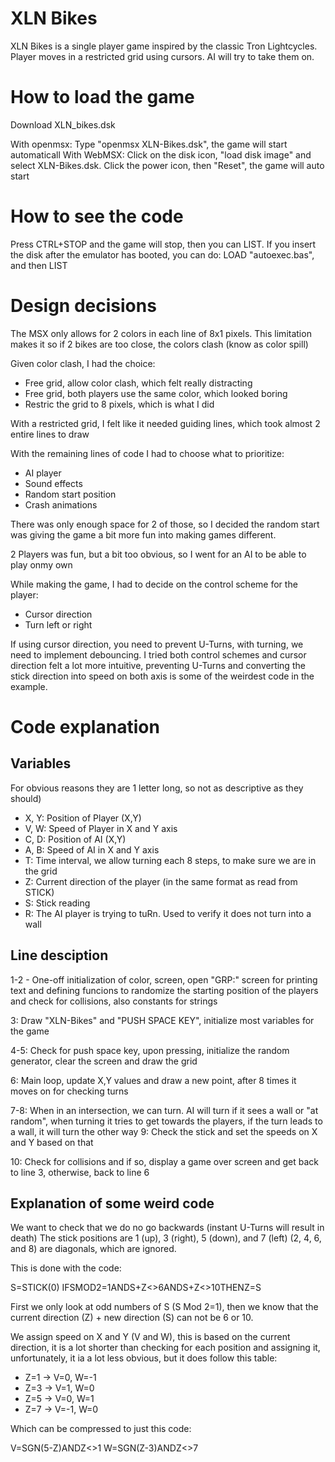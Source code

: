 # XLN Bikes

XLN Bikes is a single player game inspired by the classic Tron Lightcycles.
Player moves in a restricted grid using cursors. AI will try to take them on.

# How to load the game

Download XLN_bikes.dsk

With openmsx: Type "openmsx XLN-Bikes.dsk", the game will start automaticall
With WebMSX: Click on the disk icon, "load disk image" and select XLN-Bikes.dsk. Click the power icon, then "Reset", the game will auto start

# How to see the code

Press CTRL+STOP and the game will stop, then you can LIST.
If you insert the disk after the emulator has booted, you can do: LOAD "autoexec.bas", and then LIST


# Design decisions

The MSX only allows for 2 colors in each line of 8x1 pixels. This limitation makes it so if 2 bikes are too close, the colors clash (know as color spill)

Given color clash, I had the choice:
* Free grid, allow color clash, which felt really distracting
* Free grid, both players use the same color, which looked boring
* Restric the grid to 8 pixels, which is what I did

With a restricted grid, I felt like it needed guiding lines, which took almost 2 entire lines to draw

With the remaining lines of code I had to choose what to prioritize:
* AI player
* Sound effects
* Random start position
* Crash animations

There was only enough space for 2 of those, so I decided the random start was giving the game a bit more fun into making games different.

2 Players was fun, but a bit too obvious, so I went for an AI to be able to play onmy own

While making the game, I had to decide on the control scheme for the player:
* Cursor direction
* Turn left or right

If using cursor direction, you need to prevent U-Turns, with turning, we need to implement debouncing.
I tried both control schemes and cursor direction felt a lot more intuitive, preventing U-Turns and converting the stick direction into speed on both axis is some of the weirdest code in the example.


# Code explanation

## Variables

For obvious reasons they are 1 letter long, so not as descriptive as they should)

* X, Y: Position of Player (X,Y)
* V, W: Speed of Player in X and Y axis
* C, D: Position of AI (X,Y)
* A, B: Speed of AI in X and Y axis
* T: Time interval, we allow turning each 8 steps, to make sure we are in the grid
* Z: Current direction of the player (in the same format as read from STICK)
* S: Stick reading
* R: The AI player is trying to tuRn. Used to verify it does not turn into a wall

## Line desciption

1-2 - One-off initialization of color, screen, open "GRP:" screen for printing text and defining funcions to randomize the starting position of the players and check for collisions, also constants for strings

3:   Draw "XLN-Bikes" and "PUSH SPACE KEY", initialize most variables for the game

4-5: Check for push space key, upon pressing, initialize the random generator, clear the screen and draw the grid

6:   Main loop, update X,Y values and draw a new point, after 8 times it moves on for checking turns

7-8: When in an intersection, we can turn. AI will turn if it sees a wall or "at random", when turning it tries to get towards the players, if the turn leads to a wall, it will turn the other way
9:   Check the stick and set the speeds on X and Y based on that

10:  Check for collisions and if so, display a game over screen and get back to line 3, otherwise, back to line 6


## Explanation of some weird code

We want to check that we do no go backwards (instant U-Turns will result in death)
The stick positions are 1 (up), 3 (right), 5 (down), and 7 (left) (2, 4, 6, and 8) are diagonals, which are ignored.

This is done with the code:

S=STICK(0)
IFSMOD2=1ANDS+Z<>6ANDS+Z<>10THENZ=S

First we only look at odd numbers of S (S Mod 2=1), then we know that the current direction (Z) + new direction (S) can not be 6 or 10.

We assign speed on X and Y (V and W), this is based on the current direction, it is a lot shorter than checking for each position and assigning it, unfortunately, it ia a lot less obvious, but it does follow this table:
* Z=1 -> V=0,  W=-1
* Z=3 -> V=1,  W=0
* Z=5 -> V=0,  W=1
* Z=7 -> V=-1, W=0

Which can be compressed to just this code:

V=SGN(5-Z)ANDZ<>1
W=SGN(Z-3)ANDZ<>7
